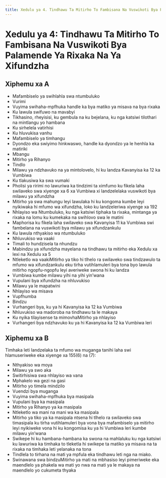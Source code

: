 ```yaml
---
title: Xedulu ya 4. Tindhawu Ta Mitirho To Fambisana Na Vuswikoti Bya Palamende Ya Rixaka Na Ya Xifundzha
---
```


# Xedulu ya 4: Tindhawu Ta Mitirho To Fambisana Na Vuswikoti Bya Palamende Ya Rixaka Na Ya Xifundzha

## Xiphemu xa A

*	Mafambiselo ya swihlahla swa ntumbuluko
*	Vurimi
*	Vuyima swihaha-mpfhuka handle ka bya matiko ya misava na bya rixaka
*	Ku lawula swifuwo na mavabyi
*	Tikhasino, rheyisisi, ku gembula na ku bejelana, ku nga katsiwi tilothari na mintlangu yo hambana
*	Ku sirhelela vatirhisi
*	Ku hluvukisa vanhu
*	Mafambiselo ya timhangu
*	Dyondzo eka swiyimo hinkwaswo, handle ka dyondzo ya le henhla ka matiriki
*	Mbangu
*	Mitirho ya Rihanyo
*	Tindlo
*	Milawu ya ndzhavuko na ya mintolovelo, hi ku landza Kavanyisa ka 12 ka Vumbiwa
*	Ku tlakusiwa ka swa vumaki
*	Pholisi ya ririmi no lawuriwa ka tindzimi ta ximfumo ku fikela laha swilaveko swa xiyenge xa 6 xa Vumbiwa xi landzelelaka vuswikoti bya milawu ya xifundzha
*	Mitirho ya swa mahungu leyi lawulaka hi ku kongoma kumbe leyi nyikiwaka hi mfumo wa xifundzha, loko ku landzeleriwa xiyenge xa 192
*	Nhlayiso wa Ntumbuluko, ku nga katsiwi tiphaka ta rixaka, mintanga ya rixaka na lomu ku kumekaka na swihlovo swa le matini
*	Maphorisa ku fikela laha swilaveko swa Kavanyisa 11 ka Vumbiwa swi fambelana na vuswikoti bya milawu ya xifundzankulu
*	Ku lawula nthyakiso wa ntumbuluko
*	Nhluvukiso wa vaaki
*	Timali to hundzisela ta nhundzu
*	Mabindzu ya xifundzha mayelana na tindhawu ta mitirho eka Xedulu xa lexi na Xedulu xa 5
*	Ntleketlo wa vaakiMitirho ya tiko hi tlhelo ra swilaveko swa tindzawulo ta mfumo wa xifundzankulu eku tirha vutihlamuleri bya tona byo lawula mitirho ngopfu-ngopfu leyi averiweke swona hi ku landza
*	Vumbiwa kumbe milawu yihi na yihi yin’wana
*	Vupulani bya xifundzha na nhluvukiso
*	Milawu ya le mapatwini
*	Nhlayiso wa misava
*	Vupfhumba
*	Bindzu
*	Vurhangeri bya, ku ya hi Kavanyisa ka 12 ka Vumbiwa
*	Nhluvukiso wa madoroba na tindhawu ta le makaya
*	Ku nyika tilayisense ta mimovhaMitirho ya nhlayiso
*	Vurhangeri bya ndzhavuko ku ya hi Kavanyisa ka 12 ka Vumbiwa leri

## Xiphemu xa B

Timhaka leti landzelaka ta mfumo wa muganga tanihi laha swi hlamuseriweke eka xiyenge xa 155(6) na (7):

*	Nthyakiso wa moya
*	Milawu ya swo aka
*	Switirhisiwa swa nhlayiso wa vana
*	Mphakelo wa gezi na gasi
*	Mitirho yo timela mindzilo
*	Vuendzi bya muganga
*	Vuyima swihaha-mpfhuka bya masipala
*	Vupulani bya ka masipala
*	Mitirho ya Rihanyo ya ka masipala
*	Ntleketlo wa mani na mani wa ka masipala
*	Mitirho ya tiko ya ka masipala ntsena hi tlhelo ra swilaveko swa timasipala ku tirha vutihlamuleri bya vona bya mafambiselo ya mitirho leyi nyikiweke vona hi ku kongomisa ku ya hi Vumbiwa leri kumbe milawu yin’wana
*	Swikepe hi ku hambana-hambana ka swona na mahlaluku ku nga katsiwi ku lawuriwa ka timhaka to tleketla hi swikepe ta matiko ya misava na ta rixaka na timhaka leti yelanaka na tona
*	Tindlela to tirhana na mati ya mpfula eka tindhawu leti nga na miako.
*	Swinawana swa bindzuMitirho ya mati na mbhasiso leyi pimeriweke eka maendlelo ya phakela wa mati yo nwa na mati ya le makaya na maendlelo yo cukumeta thyaka